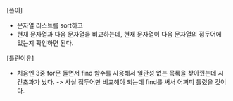 [풀이]
- 문자열 리스트를 sort하고
- 현재 문자열과 다음 문자열을 비교하는데, 현재 문자열이 다음 문자열의 접두어에 있는지 확인하면 된다.


[틀린이유]
- 처음엔 3중 for문 돌면서 find 함수를 사용해서 일관성 없는 목록을 찾아줬는데 시간초과가 났다.
-> 사실 접두어만 비교해야 되는데 find를 써서 어쩌피 틀렸을 것이다.